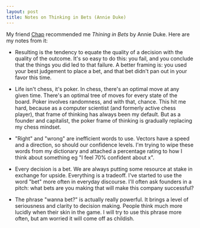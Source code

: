 ```yaml
---
layout: post
title: Notes on Thinking in Bets (Annie Duke)
---
```


My friend [Chap](https://twitter.com/chapmansnowden?lang=en) recommended me *Thining in Bets* by Annie Duke. Here are my notes from it:

* Resulting is the tendency to equate the quality of a decision with the quality of the outcome. It's so easy to do this: you fail, and you conclude that the things you did led to that failure. A better framing is: you used your best judgement to place a bet, and that bet didn't pan out in your favor this time. 

* Life isn't chess, it's poker. In chess, there's an optimal move at any given time. There's an optimal tree of moves for every state of the board. Poker involves randomness, and with that, chance. This hit me hard, because as a computer scientist (and formerly active chess player), that frame of thinking has always been my default. But as a founder and capitalist, the poker frame of thinking is gradually replacing my chess mindset.

* "Right" and "wrong" are inefficient words to use. Vectors have a speed and a direction, so should our confidence levels. I'm trying to wipe these words from my dictionary and attached a percentage rating to how I think about something eg "I feel 70% confident about x".

* Every decision is a bet. We are always putting some resource at stake in exchange for upside. Everything is a tradeoff. I've started to use the word "bet" more often in everyday discourse. I'll often ask founders in a pitch: what bets are you making that will make this company successful? 

* The phrase "wanna bet?" is actually really powerful. It brings a level of seriousness and clarity to decision making. People think much more lucidly when their skin in the game. I will try to use this phrase more often, but am worried it will come off as childish.






